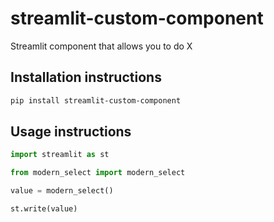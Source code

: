 # streamlit-custom-component

Streamlit component that allows you to do X

## Installation instructions

```sh
pip install streamlit-custom-component
```

## Usage instructions

```python
import streamlit as st

from modern_select import modern_select

value = modern_select()

st.write(value)
```